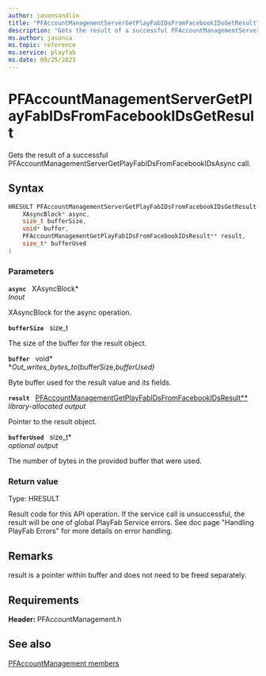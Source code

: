 ```yaml
---
author: jasonsandlin
title: "PFAccountManagementServerGetPlayFabIDsFromFacebookIDsGetResult"
description: "Gets the result of a successful PFAccountManagementServerGetPlayFabIDsFromFacebookIDsAsync call."
ms.author: jasonsa
ms.topic: reference
ms.service: playfab
ms.date: 09/25/2023
---
```


# PFAccountManagementServerGetPlayFabIDsFromFacebookIDsGetResult  

Gets the result of a successful PFAccountManagementServerGetPlayFabIDsFromFacebookIDsAsync call.  

## Syntax  
  
```cpp
HRESULT PFAccountManagementServerGetPlayFabIDsFromFacebookIDsGetResult(  
    XAsyncBlock* async,  
    size_t bufferSize,  
    void* buffer,  
    PFAccountManagementGetPlayFabIDsFromFacebookIDsResult** result,  
    size_t* bufferUsed  
)  
```  
  
### Parameters  
  
**`async`** &nbsp; XAsyncBlock*  
*_Inout_*  
  
XAsyncBlock for the async operation.  
  
**`bufferSize`** &nbsp; size_t  
  
The size of the buffer for the result object.  
  
**`buffer`** &nbsp; void*  
*_Out_writes_bytes_to_(bufferSize,*bufferUsed)*  
  
Byte buffer used for the result value and its fields.  
  
**`result`** &nbsp; [PFAccountManagementGetPlayFabIDsFromFacebookIDsResult**](../../pfaccountmanagementtypes/structs/pfaccountmanagementgetplayfabidsfromfacebookidsresult.md)  
*library-allocated output*  
  
Pointer to the result object.  
  
**`bufferUsed`** &nbsp; size_t*  
*optional output*  
  
The number of bytes in the provided buffer that were used.  
  
  
### Return value
Type: HRESULT
  
Result code for this API operation. If the service call is unsuccessful, the result will be one of global PlayFab Service errors. See doc page "Handling PlayFab Errors" for more details on error handling.
  
## Remarks  
  
result is a pointer within buffer and does not need to be freed separately.
  
## Requirements  
  
**Header:** PFAccountManagement.h
  
## See also  
[PFAccountManagement members](../pfaccountmanagement_members.md)  

  
  

